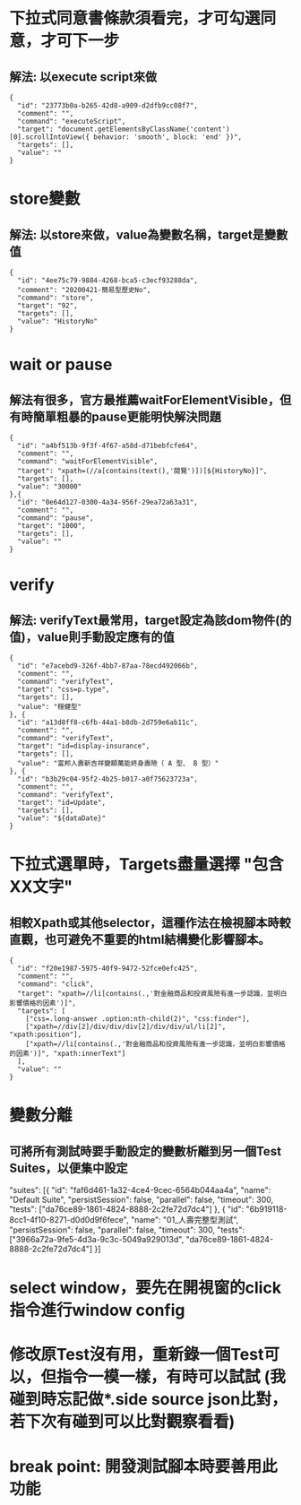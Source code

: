 # 下拉式同意書條款須看完，才可勾選同意，才可下一步
## 解法: 以execute script來做
    {
      "id": "23773b0a-b265-42d8-a909-d2dfb9cc08f7",
      "comment": "",
      "command": "executeScript",
      "target": "document.getElementsByClassName('content')[0].scrollIntoView({ behavior: 'smooth', block: 'end' })",
      "targets": [],
      "value": ""
    }


# store變數
## 解法: 以store來做，value為變數名稱，target是變數值
    {
      "id": "4ee75c79-9884-4268-bca5-c3ecf93288da",
      "comment": "20200421-簡易型歷史No",
      "command": "store",
      "target": "92",
      "targets": [],
      "value": "HistoryNo"
    }


# wait or pause
## 解法有很多，官方最推薦waitForElementVisible，但有時簡單粗暴的pause更能明快解決問題
    {
      "id": "a4bf513b-9f3f-4f67-a58d-d71bebfcfe64",
      "comment": "",
      "command": "waitForElementVisible",
      "target": "xpath=(//a[contains(text(),'閱覽')])[${HistoryNo}]",
      "targets": [],
      "value": "30000"
    },{
      "id": "0e64d127-0300-4a34-956f-29ea72a63a31",
      "comment": "",
      "command": "pause",
      "target": "1000",
      "targets": [],
      "value": ""
    }


# verify
## 解法: verifyText最常用，target設定為該dom物件(的值)，value則手動設定應有的值
    {
      "id": "e7acebd9-326f-4bb7-87aa-78ecd492066b",
      "comment": "",
      "command": "verifyText",
      "target": "css=p.type",
      "targets": [],
      "value": "穩健型"
    }, {
      "id": "a13d8ff8-c6fb-44a1-b8db-2d759e6ab11c",
      "comment": "",
      "command": "verifyText",
      "target": "id=display-insurance",
      "targets": [],
      "value": "富邦人壽新吉祥變額萬能終身壽險（ A 型、 B 型）"
    }, {
      "id": "b3b29c04-95f2-4b25-b017-a0f75623723a",
      "comment": "",
      "command": "verifyText",
      "target": "id=Update",
      "targets": [],
      "value": "${dataDate}"
    }


# 下拉式選單時，Targets盡量選擇 "包含XX文字"
## 相較Xpath或其他selector，這種作法在檢視腳本時較直觀，也可避免不重要的html結構變化影響腳本。
    {
      "id": "f20e1987-5975-40f9-9472-52fce0efc425",
      "comment": "",
      "command": "click",
      "target": "xpath=//li[contains(.,'對金融商品和投資風險有進一步認識，並明白影響價格的因素')]",
      "targets": [
        ["css=.long-answer .option:nth-child(2)", "css:finder"],
        ["xpath=//div[2]/div/div/div[2]/div/div/ul/li[2]", "xpath:position"],
        ["xpath=//li[contains(.,'對金融商品和投資風險有進一步認識，並明白影響價格的因素')]", "xpath:innerText"]
      ],
      "value": ""
    }


# 變數分離
## 可將所有測試時要手動設定的變數析離到另一個Test Suites，以便集中設定
  "suites": [{
    "id": "faf6d461-1a32-4ce4-9cec-6564b044aa4a",
    "name": "Default Suite",
    "persistSession": false,
    "parallel": false,
    "timeout": 300,
    "tests": ["da76ce89-1861-4824-8888-2c2fe72d7dc4"]
  }, {
    "id": "6b919118-8cc1-4f10-8271-d0d0d9f6fece",
    "name": "01_人壽完整型測試",
    "persistSession": false,
    "parallel": false,
    "timeout": 300,
    "tests": ["3966a72a-9fe5-4d3a-9c3c-5049a929013d", "da76ce89-1861-4824-8888-2c2fe72d7dc4"]
  }]


# select window，要先在開視窗的click指令進行window config


# 修改原Test沒有用，重新錄一個Test可以，但指令一模一樣，有時可以試試 (我碰到時忘記做*.side source json比對，若下次有碰到可以比對觀察看看)


# break point: 開發測試腳本時要善用此功能
